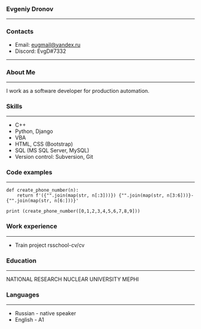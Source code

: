 ### Evgeniy Dronov
---
### Contacts
- Email: eugmail@yandex.ru
- Discord: EvgD#7332

---
### About Me
---
I work as a software developer for production automation.
### Skills
---
* C++
* Python, Django
* VBA
* HTML, CSS (Bootstrap)
* SQL (MS SQL Server, MySQL)
* Version control: Subversion, Git

### Code examples
---
```
def create_phone_number(n):
    return f'({"".join(map(str, n[:3]))}) {"".join(map(str, n[3:6]))}-{"".join(map(str, n[6:]))}'

print (create_phone_number([0,1,2,3,4,5,6,7,8,9]))
```

### Work experience
---
* Train project rsschool-cv/cv

### Education
---
NATIONAL RESEARCH NUCLEAR UNIVERSITY MEPHI

### Languages
---
* Russian - native speaker
* English - A1


